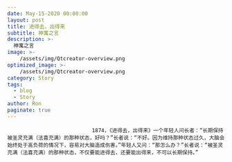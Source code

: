 ```yaml
---
date: May-15-2020 00:00:00
layout: post
title: 进得去，出得来
subtitle: 神寓之言
description: >-
  神寓之言
image: >-
    /assets/img/Qtcreator-overview.png
optimized_image: >-
    /assets/img/Qtcreator-overview.png
category: Story
tags:
  - blog
  - Story
author: Ron
paginate: true
---
```


							　　1874，《进得去，出得来》一个年轻人问长者：“长期保持被圣灵充满（法喜充满）的那种状态，好吗？”长者说：“不好。因为维持那种状态过久，大脑会始终处于高负荷的情况下，容易对大脑造成伤害。”年轻人又问：“那怎么办？”长者说：“被圣灵充满（法喜充满）的那种状态，不仅要能进得去，还要能出得来，不可以长期保持。”
							
							
						